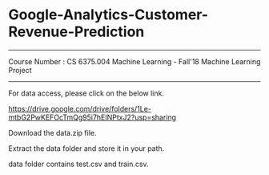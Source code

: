 # Google-Analytics-Customer-Revenue-Prediction
******************************************************************************* 	
Course Number : CS 6375.004 Machine Learning - Fall'18
Machine Learning Project
*******************************************************************************

For data access, please click on the below link.

https://drive.google.com/drive/folders/1Le-mtbG2PwKEFOcTmQg95i7hEINPtxJ2?usp=sharing

Download the data.zip file.

Extract the data folder and store it in your path.

data folder contains test.csv and train.csv.
